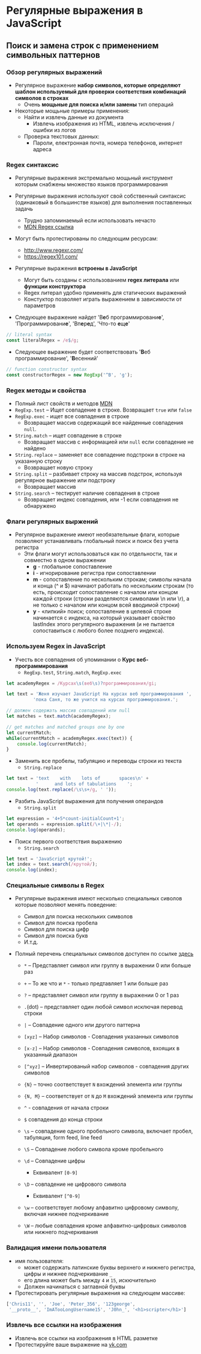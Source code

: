 # Регулярные выражения в JavaScript
## Поиск и замена строк с применением символьных паттернов

### Обзор регулярных выражений
- Регулярное выражение **набор символов, которые определяют шаблон используемый для проверки соответствия комбинаций символов в строках**
  - Очень **мощьные для поиска и/или замены** тип операций
- Некоторые мощьные примеры применения:
  - Найти и извлечь данные из документа
    - Извлечь изображения из HTML, извлечь исключения / ошибки из логов
  - Проверка текстовых данных:
    - Пароли, електронная почта, номера телефонов, интернет адреса

### Regex синтаксис
- Регулярные выражения экстремально мощьный инструмент которым снабжены множество языков программирования
- Регулярные выражения используют свой собственный синтаксис (одинаковый в большинстве языков) для выполнения поставленных задачь
  - Трудно запоминаемый если использовать нечасто
  - [MDN Regex ссылка](https://developer.mozilla.org/en-US/docs/Web/JavaScript/Guide/Regular_Expressions)
- Могут быть протестированы по следующим ресурсам:
  - http://www.regexr.com/
  - https://regex101.com/

- Регулярные выражения **встроены в JavaScript**
  - Могут быть созданы с использованием **regex литерала** или **функции конструктора**
  - Regex литерал удобно применять для статических выражений
  - Констуктор позволяет играть выражением в зависимости от параметров

- Следующее выражение найдет 'В**е**б программировани**е**', 'Программировани**е**', 'Вп**е**р**е**д', 'Что-то **е**щ**е**'

```js
// literal syntax
const literalRegex = /e$/g;
```

- Следующее выражение будет соответствовать '**В**еб программирование', '**В**есенний'

```js
// function constructor syntax
const constructorRegex = new RegExp('^В', 'g');
```
### Regex методы и свойства
- Полный лист свойств и методов [MDN](https://developer.mozilla.org/en-US/docs/Web/JavaScript/Reference/Global_Objects/RegExp)
- `RegExp.test` – Ищет совпадение в строке. Возвращает `true` или `false`
- `RegExp.exec` - ищет все совпадения в строке
  - Возвращает массив содержащий все найденные совпадения `null`.
- `String.match` – ищет совпадение в строке
  - Возвращает массив с информацией или `null` если совпадение не найдено
- `String.replace` – заменяет все совпадение подстроки в строке на указанную строку
  - Возвращает новую строку
- `String.split` – разбивает строку на массив подстрок, используя регулярное выражение или подстроку
  - Возвращает массив
- `String.search` – тестирует наличие совпадения в строке
  - Возвращает индекс совпадения, или -1 если совпадения не обнаружено

### Флаги регулярных выржений
- Регулярное выражение имеют необязательные флаги, которые позволяют устанавливать глобальный поиск и поиск без учета регистра
  - Эти флаги могут использоваться как по отдельности, так и совместно в одном выражении
	- **g** -  глобальное сопоставление
	- **i** -  игнорирование регистра при сопоставлении
	- **m** -  сопоставление по нескольким строкам; символы начала и конца (^ и $) начинают работать по нескольким строкам (то есть, происходит сопоставление с началом или концом каждой строки (строки разделяются символами \n или \r), а не только с началом или концом всей вводимой строки)
	- **y** -  «липкий» поиск; сопоставление в целевой строке начинается с индекса, на который указывает свойство lastIndex этого регулярного выражения (и не пытается сопоставиться с любого более позднего индекса).

### Используем Regex in JavaScript

- Учесть все совпадения об упоминании о **Курс веб-программирования**
  - `RegExp.test`, `String.match`, `RegExp.exec`

```js
let academyRegex = /Курсах\s(веб\s)?программирования/gi;

let text = 'Женя изучает JavaScript На курсах веб программирования ',
          'пока Саня, то же учится на курсах программирования.';

// должен содержать массив совпадений или null
let matches = text.match(academyRegex);

// get matches and matched groups one by one
let currentMatch;
while(currentMatch = academyRegex.exec(text)) {
    console.log(currentMatch);
}
```

- Заменить все пробелы, табуляцию и переводы строки из текста
  - `String.replace`

```js
let text = 'text    with    lots of       spaces\n' +
           '      and lots of tabulations    ';
console.log(text.replace(/\s\s+/g, ' '));
```

- Разбить JavaScript выражения для получения операндов
  - `String.split`

```js
let expression = '4+5*count-initialCount+1';
let operands = expression.split(/\+|\*|-/);
console.log(operands);
```

- Поиск первого соответствия выражению
  - `String.search`

```js
let text = 'JavaScript крутой!';
let index = text.search(/крутой/);
console.log(index);
```

### Специальные символы в Regex
- Регулярные выражения имеют несколько специальных сиволов которые позволяют менять поведение:
  - Символ для поиска нескольких символов
  - Символ для поиска пробела
  - Символ для поиска цифр
  - Символ для поиска букв
  - И.т.д.
- Полный перечень специальных символов доступен по ссылке [здесь](https://developer.mozilla.org/en/docs/Web/JavaScript/Guide/Regular_Expressions#Using_special_characters)

  - `*` – Представляет символ или группу в выражении 0 или больше раз
  - `+` – То же что и `*` - только предтавляет 1 или больше раз
  - `?` – представляет символ или группу в выражении 0 or 1 раз
  - `.`(dot) – представляет один любой символ исключая перевод строки

  - `|` – Совпадение одного или другого паттерна
  - `[xyz]` – Набор символов - Совпадения указанных символов
  - `[x-z]` – Набор символов - Совпадения символов, вхоящих в указанный диапазон
  - `[^xyz]` – Инвертированый набор символов - совпадения других символов

  - `{N}` – точно соответствует `N` вхождений элемента или группы
  - `{N, M}` – соответствует от `N` до `M` вхождений элемента или группы
  - `^` - совпадения от начала строки
  - `$` совпадения до конца строки

  - `\s` – совпадение одного пробельного символа, включает пробел, табуляция, form feed, line feed
  - `\S` – Совпадение любого символа кроме пробельного
  - `\d` – Совпадение цифры
    - Еквивалент `[0-9]`

  - `\D` – совпадение не цифрового символа
    - Еквивалент `[^0-9]`
  - `\w` – соответствует любому алфавитно цифровому символу, включая нижнее подчеркивание
  - `\W` – любые совпадения кроме алфавитно-цифровых символов или нижнего подчеркивания

### Валидация имени пользователя
- имя пользователя:
  - может содержать латинские буквы верхнего и нижнего регистра, цифры и нижнее подчеркивание `_`
  - его длина может быть между `4` и `15`, искючительно
  - Должен начинаться с заглавной буквы
- Протестировать регулярные выражения на следующем массиве:

```js
['Chris11', '', 'Joe', 'Peter_356', '123george',
 '__proto__', 'ImATooLongUsername15', 'J0hn_', '<h1>scripter</h1>']
```

### Извлечь все ссылки на изображения
- Извлечь все ссылки на изображения в HTML разметке
- Протестируйте ваше выражение на [vk.com](vk.com)
